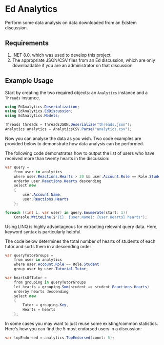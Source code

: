 # Ed Analytics
Perform some data analysis on data downloaded from an Edstem discussion.

## Requirements
1. .NET 8.0, which was used to develop this project
2. The appropriate JSON/CSV files from an Ed discussion, which are only
downloadable if you are an administrator on that discussion

## Example Usage
Start by creating the two required objects: an `Analytics` instance and a `Threads` instance.
```cs
using EdAnalytics.Deserialization;
using EdAnalytics.EdDiscussion;
using EdAnalytics.Models;

Threads threads = ThreadsJSON.Deserialize("threads.json");
Analytics analytics = AnalyticsCSV.Parse("analytics.csv");
```

Now you can analyse the data as you wish. Two code examples are provided
below to demonstrate how data analysis can be performed.

The following code demonstrates how to 
output the list of users who have received more than twenty hearts in the discussion:
```cs
var query = 
    from user in analytics
    where user.Reactions.Hearts > 20 && user.Account.Role == Role.Student
    orderby user.Reactions.Hearts descending
    select new 
    {
        user.Account.Name, 
        user.Reactions.Hearts
    };

foreach ((int i, var user) in query.Enumerate(start: 1))
    Console.WriteLine($"{i}. {user.Name}: {user.Hearts} hearts");
```
Using LINQ is highly advantageous for extracting relevant query data.
Here, keyword syntax is particularly helpful.

The code below determines the total number of hearts
of students of each tutor and sorts them in a descending order
```cs
var queryTutorGroups =
    from user in analytics
    where user.Account.Role == Role.Student
    group user by user.Tutorial.Tutor;

var heartsOfTutor =
    from grouping in queryTutorGroups
    let hearts = grouping.Sum(student => student.Reactions.Hearts)
    orderby hearts descending
    select new
    {
        Tutor = grouping.Key,
        Hearts = hearts
    };
```

In some cases you may want to just reuse some existing/common statistics.
Here's how you can find the 5 most endorsed users in a discussion:
```cs
var topEndorsed = analytics.TopEndorsed(count: 5);
```